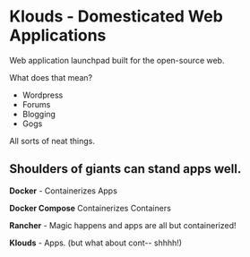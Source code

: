 # Klouds - Domesticated Web Applications

Web application launchpad built for the open-source web.


What does that mean?

 - Wordpress
 - Forums
 - Blogging
 - Gogs

All sorts of neat things.

## Shoulders of giants can stand apps well.

  **Docker** - Containerizes Apps
  
  **Docker Compose** Containerizes Containers
  
  **Rancher** - Magic happens and apps are all but containerized!
  
  **Klouds** - Apps. (but what about cont-- shhhh!)
